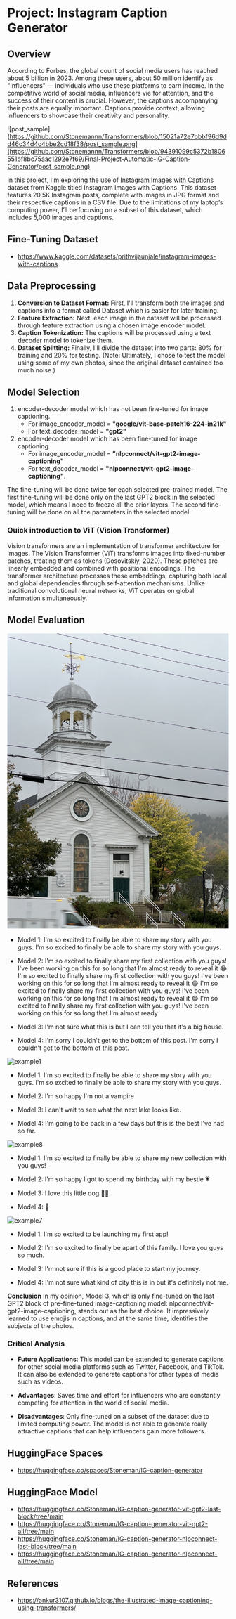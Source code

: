 # Project: Instagram Caption Generator

## Overview
According to Forbes, the global count of social media users has reached about 5 billion in 2023. Among these users, about 50 million identify as "influencers" — individuals who use these platforms to earn income. In the competitive world of social media, influencers vie for attention, and the success of their content is crucial. However, the captions accompanying their posts are equally important. Captions provide context, allowing influencers to showcase their creativity and personality.

![post_sample](https://github.com/Stonemannn/Transformers/blob/15021a72e7bbbf96d9dd46c34d4c4bbe2cd18f38/post_sample.png](https://github.com/Stonemannn/Transformers/blob/94391099c5372b1806551bf8bc75aac1292e7f69/Final-Project-Automatic-IG-Caption-Generator/post_sample.png)

In this project, I'm exploring the use of [Instagram Images with Captions](https://www.kaggle.com/datasets/prithvijaunjale/instagram-images-with-captions) dataset from Kaggle titled Instagram Images with Captions. This dataset features 20.5K Instagram posts, complete with images in JPG format and their respective captions in a CSV file. Due to the limitations of my laptop’s computing power, I’ll be focusing on a subset of this dataset, which includes 5,000 images and captions.

## Fine-Tuning Dataset
- https://www.kaggle.com/datasets/prithvijaunjale/instagram-images-with-captions

## Data Preprocessing
1. **Conversion to Dataset Format:** First, I'll transform both the images and captions into a format called Dataset which is easier for later training.
2. **Feature Extraction:** Next, each image in the dataset will be processed through feature extraction using a chosen image encoder model.
3. **Caption Tokenization:** The captions will be processed using a text decoder model to tokenize them.
4. **Dataset Splitting:** Finally, I'll divide the dataset into two parts: 80% for training and 20% for testing. (Note: Ultimately, I chose to test the model using some of my own photos, since the original dataset contained too much noise.)


## Model Selection
1. encoder-decoder model which has not been fine-tuned for image captioning.  
    - For image_encoder_model = **"google/vit-base-patch16-224-in21k"** 
    - For text_decoder_model = **"gpt2"**
2. encoder-decoder model which has been fine-tuned for image captioning. 
    - For image_encoder_model = **"nlpconnect/vit-gpt2-image-captioning"** 
    - For text_decoder_model = **"nlpconnect/vit-gpt2-image-captioning"**.

The fine-tuning will be done twice for each selected pre-trained model. The first fine-tuning will be done only on the last GPT2 block in the selected model, which means I need to freeze all the prior layers. The second fine-tuning will be done on all the parameters in the selected model.

### Quick introduction to ViT (Vision Transformer)
Vision transformers are an implementation of transformer architecture for images. The Vision Transformer (ViT) transforms images into fixed-number patches, treating them as tokens (Dosovitskiy, 2020). These patches are linearly embedded and combined with positional encodings. The transformer architecture processes these embeddings, capturing both local and global dependencies through self-attention mechanisms. Unlike traditional convolutional neural networks, ViT operates on global information simultaneously. 


## Model Evaluation
![example5](https://github.com/Stonemannn/Transformers/blob/124f2c7ade694a7d302463f5385c0a786d90ae92/Final-Project-Automatic-IG-Caption-Generator/test_images/example5.JPG)

- Model 1: I'm so excited to finally be able to share my story with you guys. I'm so excited to finally be able to share my story with you guys. 

- Model 2: I'm so excited to finally share my first collection with you guys! I've been working on this for so long that I'm almost ready to reveal it 😂 I'm so excited to finally share my first collection with you guys! I've been working on this for so long that I'm almost ready to reveal it 😂 I'm so excited to finally share my first collection with you guys! I've been working on this for so long that I'm almost ready to reveal it 😂 I'm so excited to finally share my first collection with you guys! I've been working on this for so long that I'm almost ready

- Model 3: I'm not sure what this is but I can tell you that it's a big house. 

- Model 4: I'm sorry I couldn't get to the bottom of this post. I'm sorry I couldn't get to the bottom of this post. 

![example1](https://github.com/Stonemannn/Transformers/blob/124f2c7ade694a7d302463f5385c0a786d90ae92/Final-Project-Automatic-IG-Caption-Generator/test_images/example1.JPG)

- Model 1: I'm so excited to finally be able to share my story with you guys. I'm so excited to finally be able to share my story with you guys. 

- Model 2: I'm so happy I'm not a vampire 

- Model 3: I can't wait to see what the next lake looks like. 

- Model 4: I'm going to be back in a few days but this is the best I've had so far. 

![example8](https://github.com/Stonemannn/Transformers/blob/124f2c7ade694a7d302463f5385c0a786d90ae92/Final-Project-Automatic-IG-Caption-Generator/test_images/example8.JPG)

- Model 1: I'm so excited to finally be able to share my new collection with you guys! 

- Model 2: I'm so happy I got to spend my birthday with my bestie 💗 

- Model 3: I love this little dog 💙💙 

- Model 4: 💜 

![example7](https://github.com/Stonemannn/Transformers/blob/124f2c7ade694a7d302463f5385c0a786d90ae92/Final-Project-Automatic-IG-Caption-Generator/test_images/example7.JPG)

- Model 1: I'm so excited to be launching my first app! 

- Model 2: I'm so excited to finally be apart of this family. I love you guys so much. 

- Model 3: I'm not sure if this is a good place to start my journey. 

- Model 4: I'm not sure what kind of city this is in but it's definitely not me.

**Conclusion** In my opinion, Model 3, which is only fine-tuned on the last GPT2 block of pre-fine-tuned image-captioning model: nlpconnect/vit-gpt2-image-captioning, stands out as the best choice. It impressively learned to use emojis in captions, and at the same time, identifies the subjects of the photos.

### Critical Analysis
- **Future Applications**: This model can be extended to generate captions for other social media platforms such as Twitter, Facebook, and TikTok. It can also be extended to generate captions for other types of media such as videos.

- **Advantages**: Saves time and effort for influencers who are constantly competing for attention in the world of social media.

- **Disadvantages**: Only fine-tuned on a subset of the dataset due to limited computing power. The model is not able to generate really attractive captions that can help influencers gain more followers.

## HuggingFace Spaces
- https://huggingface.co/spaces/Stoneman/IG-caption-generator

## HuggingFace Model
- https://huggingface.co/Stoneman/IG-caption-generator-vit-gpt2-last-block/tree/main
- https://huggingface.co/Stoneman/IG-caption-generator-vit-gpt2-all/tree/main
- https://huggingface.co/Stoneman/IG-caption-generator-nlpconnect-last-block/tree/main
- https://huggingface.co/Stoneman/IG-caption-generator-nlpconnect-all/tree/main

## References

- https://ankur3107.github.io/blogs/the-illustrated-image-captioning-using-transformers/
